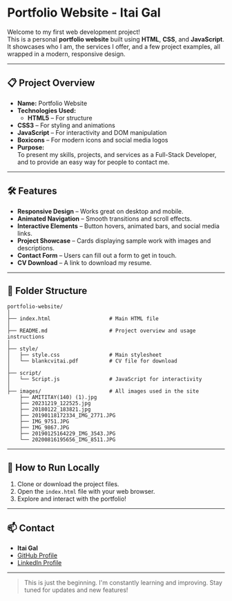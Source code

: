 # Portfolio Website - Itai Gal

Welcome to my first web development project!  
This is a personal **portfolio website** built using **HTML**, **CSS**, and **JavaScript**.  
It showcases who I am, the services I offer, and a few project examples, all wrapped in a modern, responsive design.

---

## 📋 Project Overview

- **Name:** Portfolio Website
- **Technologies Used:**  
  - **HTML5** – For structure
- **CSS3** – For styling and animations
- **JavaScript** – For interactivity and DOM manipulation
- **Boxicons** – For modern icons and social media logos
- **Purpose:**  
  To present my skills, projects, and services as a Full-Stack Developer, and to provide an easy way for people to contact me.

---

## 🛠 Features

- **Responsive Design** – Works great on desktop and mobile.
- **Animated Navigation** – Smooth transitions and scroll effects.
- **Interactive Elements** – Button hovers, animated bars, and social media links.
- **Project Showcase** – Cards displaying sample work with images and descriptions.
- **Contact Form** – Users can fill out a form to get in touch.
- **CV Download** – A link to download my resume.

---

## 📂 Folder Structure

```
portfolio-website/
│
├── index.html                   # Main HTML file
│
├── README.md                    # Project overview and usage instructions
│
├── style/
│   ├── style.css                # Main stylesheet
│   └── blankcvitai.pdf          # CV file for download
│
├── script/
│   └── Script.js                # JavaScript for interactivity
│
├── images/                      # All images used in the site
    ├── AMITITAY(140) (1).jpg
    ├── 20231219_122525.jpg
    ├── 20180122_183821.jpg
    ├── 20190118172334_IMG_2771.JPG
    ├── IMG_9751.JPG
    ├── IMG_9867.JPG
    ├── 20190125164229_IMG_3543.JPG
    └── 20200816195656_IMG_8511.JPG
```

---

## 🚀 How to Run Locally

1. Clone or download the project files.
2. Open the `index.html` file with your web browser.
3. Explore and interact with the portfolio!

---

## 📫 Contact

- **Itai Gal**
- [GitHub Profile](https://github.com/itai-gal)
- [LinkedIn Profile](https://www.linkedin.com/in/itai-gal-894415361/)

---

> This is just the beginning. I'm constantly learning and improving. Stay tuned for updates and new features!
